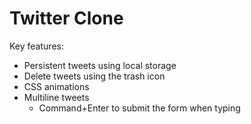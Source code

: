 # Twitter Clone

Key features:
- Persistent tweets using local storage
- Delete tweets using the trash icon
- CSS animations
- Multiline tweets
  - Command+Enter to submit the form when typing
